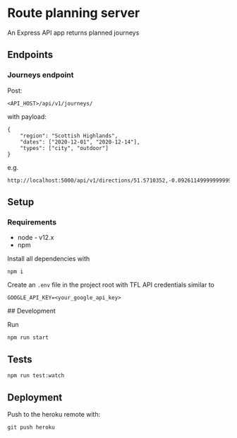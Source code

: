# Route planning server

An Express API app returns planned journeys

## Endpoints


### Journeys endpoint

Post:

```
<API_HOST>/api/v1/journeys/
```

with payload:

```
{
	"region": "Scottish Highlands",
	"dates": ["2020-12-01", "2020-12-14"],
	"types": ["city", "outdoor"]
}
```

e.g.

```
http://localhost:5000/api/v1/directions/51.5710352,-0.09261149999999999/51.5452153,-0.07491830000000001
```

## Setup

### Requirements

- node - v12.x
- npm

Install all dependencies with

```
npm i
```

Create an `.env` file in the project root with TFL API credentials similar to

```
GOOGLE_API_KEY=<your_google_api_key>
```

## Development

Run

```
npm run start
```

## Tests

```
npm run test:watch
```

## Deployment

Push to the heroku remote with:

```
git push heroku
```
